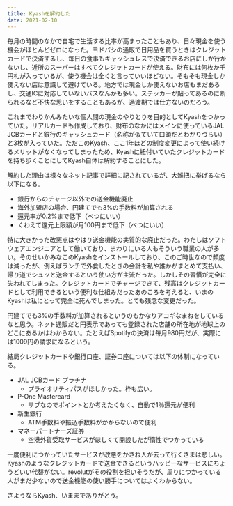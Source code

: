 ```yaml
---
title: Kyashを解約した
date: 2021-02-10
---
```


毎月の時間のなかで自宅で生活する比率が高まったこともあり、日々現金を使う機会がほとんどゼロになった。ヨドバシの通販で日用品を買うときはクレジットカードで決済するし、毎日の食事もキャッシュレスで決済できるお店にしか行かないし、近所のスーパーはすべてクレジットカードが使える。財布には何枚か千円札が入っているが、使う機会は全くと言っていいほどない。そもそも現金しか使えない店は意識して避けている。地方では現金しか使えないお店もまだあるし、交通ICに対応していないバスなんかも多い。ステッカーが貼ってあるのに断られるなど不快な思いをすることもあるが、過渡期では仕方ないのだろう。

これまでわりかんみたいな個人間の現金のやりとりを目的としてKyashをつかっていた。リアルカードも作成しており、財布のなかにはメインに使っているJAL JCBカードと銀行のキャッシュカード（名称が似ていて口頭だとわかりづらい）と3枚が入っていた。ただこのKyash、ここ1年ほどの制度変更によって使い続けるメリットがなくなってしまったため、Kyashに紐付いていたクレジットカードを持ち歩くことにしてKyash自体は解約することにした。

解約した理由は様々なネット記事で詳細に記されているが、大雑把に挙げるなら以下になる。

- 銀行からのチャージ以外での送金機能廃止
- 海外加盟店の場合、円建てでも3%の手数料が加算される
- 還元率が0.2%まで低下（べつにいい）
- くわえて還元上限額が月100円まで低下（べつにいい）

特に大きかった改悪点はやはり送金機能の実質的な廃止だった。わたしはソフトウェアエンジニアとして働いており、まわりにいる人もそういう職業の人が多い。そのせいかみなこのKyashをインストールしており、このご時世なので頻度は減ったが、例えばランチで外食したときの会計を私や誰かがまとめて支払い、帰り道でシュッと送金するという使い方が主流だった。しかしその習慣が完全に失われてしまった。クレジットカードでチャージできて、残高はクレジットカードとして利用できるという便利な仕組みだったあのころを考えると、いまのKyashは私にとって完全に死んでしまった。とても残念な変更だった。

円建てでも3%の手数料が加算されるというのもかなりアコギなまねをしているなと思う。ネット通販だと円表示であっても登録された店舗の所在地が地球上のどこにあるかはわからない。たとえばSpotifyの決済は毎月980円だが、実際には1009円の請求になるという。

結局クレジットカードや銀行口座、証券口座については以下の体制になっている。

- JAL JCBカード プラチナ
  - プライオリティパスがほしかった。枠も広い。
- P-One Mastercard
  - サブなのでポイントとか考えたくなく、自動で1％還元が便利
- 新生銀行
  - ATM手数料や振込手数料がかからないので便利
- マネーパートナーズ証券
  - 空港外貨受取サービスがほしくて開設したが惰性でつかっている

一度便利につかっていたサービスが改悪をかさね人が去って行くさまは悲しい。Kyashのようなクレジットカードで送金できるというハッピーなサービスにちょうどいい代替がない。revolutがその役割を担いそうだが、周りにつかっている人がまだ少ないので送金機能の使い勝手についてはよくわからない。

さようならKyash、いままでありがとう。
